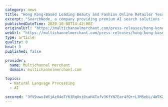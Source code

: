 ```yaml
---
category: news
title: "Hong Kong-Based Leading Beauty and Fashion Online Retailer Yesstyle.Com Selects Searchnode to Boost its Search Experiences"
excerpt: "SearchNode, a company providing premium AI search solutions for well-known ecommerce brands worldwide, will work together with prominent beauty and fashion retailer YesStyle.com to help it maximize its online store"
publishedDateTime: 2020-10-08T14:42:00Z
originalUrl: "https://multichannelmerchant.com/press-releases/hong-kong-based-leading-beauty-fashion-online-retailer-yesstyle-com-selects-searchnode-boost-search-experiences/"
webUrl: "https://multichannelmerchant.com/press-releases/hong-kong-based-leading-beauty-fashion-online-retailer-yesstyle-com-selects-searchnode-boost-search-experiences/"
type: article
quality: 0
heat: 0
published: false

provider:
  name: Multichannel Merchant
  domain: multichannelmerchant.com

topics:
  - Natural Language Processing
  - AI

secured: "3fV9uwo1WSjAz04oTY63RqXxi0saH4Txfv3KfYN7Ear4fQ++L3M5ebL/4W7KXGh+iufh7+e+aZgX54ReJ44ULbl+G2hH6lJjsGW7oBjvHNamV44lmLExbymOdoO71/Gb7RCOYpTPar/GufhecG7GjDig9H+TJdJb21jBwEHCaphGNnPsaLlThVMK3pLv+nhHqW/t2n8w/YTrOf1K45CcreE8BpTU2RngAsJJb5+KeWyLHeRYMlrUdf5em7sNoml0OsZ6cJgPu/IvWRXMWhWuDxkLw/uc6yduHr82t3GaMghvZ/mDkj9wd/vmha/wna0wOAE/wpiovE8vzAVmxlo2TFpJnCMkH2CtCBxokEa/IO4=;HEt6PRu8G7beqSPIyKUX8A=="
---
```



